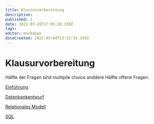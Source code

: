 ```yaml
---
title: Klausurvorbereitung
description: 
published: 1
date: 2022-07-20T17:05:20.330Z
tags: 
editor: markdown
dateCreated: 2022-03-04T12:22:55.269Z
---
```


# Klausurvorbereitung
Hälfte der Fragen sind mulitpile choice anddere Hälfte offene Fragen.

[Einführung](/fom/semester-2/datenbankmanagement/01_einfuehrung)

[Datenbankentwurf](/fom/semester-2/datenbankmanagement/02_datenbankentwurf.md)

[Relationales Modell](/fom/semester-2/datenbankmanagement/03_relationales_modell.md)

[SQL](/fom/semester-2/datenbankmanagement/04_sql.md)

<!-- weiter mit Skript 07 -->

